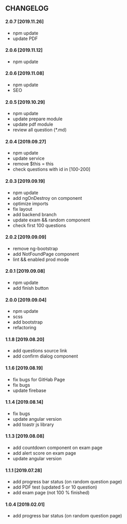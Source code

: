 ## CHANGELOG

#### 2.0.7 [2019.11.26] 

- npm update
- update PDF

#### 2.0.6 [2019.11.12] 

- npm update

#### 2.0.6 [2019.11.08] 

 - npm update
 - SEO
 
#### 2.0.5 [2019.10.29] 

 - npm update
 - update prepare module
 - update pdf module
 - review all question (*.md) 
 
#### 2.0.4 [2019.09.27]

- npm update
- update service
- remove $this = this
- check questions with id in [100-200]

#### 2.0.3 [2019.09.19]

- npm update
- add ngOnDestroy on component
- optimize imports
- fix layout
- add backend branch
- update exam && random component
- check first 100 questions

#### 2.0.2 [2019.09.09]

- remove ng-bootstrap
- add NotFoundPage component
- lint && enabled prod mode

#### 2.0.1 [2019.09.08]

- npm update
- add finish button 

#### 2.0.0 [2019.09.04]

- npm update
- scss
- add bootstrap
- refactoring

#### 1.1.8 [2019.08.20]

- add questions source link
- add confirm dialog component

#### 1.1.6 [2019.08.19]

- fix bugs for GitHab Page
- fix bugs
- update firebase

#### 1.1.4 [2019.08.14]

- fix bugs
- update angular version
- add toastr js library

#### 1.1.3 [2019.08.08]

- add countdown component on exam page
- add alert score on exam page
- update angular version

#### 1.1.1 [2019.07.28]

- add progress bar status (on random question page)
- add PDF test (updated 5 or 10 question)
- add exam page (not 100 % finished)

#### 1.0.4 [2019.02.01]

- add progress bar status (on random question page)
